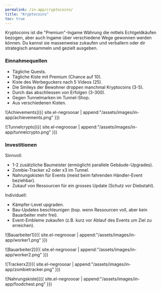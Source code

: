 ```yaml
---
permalink: /in-app/cryptocoins/
title: "Kryptocoins"
toc: true
---
```


Kryptocoins ist die "Premium"-Ingame Währung die mittels Echtgeldkäufen bezogen, aber auch Ingame über verschiedene Wege gewonnen werden können. Du kannst sie massenweise zukaufen und verballern oder dir strategisch ansammeln und gezielt ausgeben.

### Einnahmequellen

- Tägliche Quests.
- Tägliche Kiste mit Premium (Chance auf 10).
- Kiste des Werbeguckers nach 5 Videos (25).
- Die Smileys der Bewohner droppen manchmal Kryptocoins (3-5).
- Durch das abschliessen von Erfolgen (3-300).
- Gegen Tunnelmarken im Tunnel-Shop.
- Aus verschiedenen Kisten.

![Achievements]({{ site.el-negroooar | append:"/assets/images/in-app/achievements.png" }})  

![Tunnelcrypto]({{ site.el-negroooar | append:"/assets/images/in-app/tunnelcrypto.png" }})  


### Investitionen

Sinnvoll:

- 1-2 zusätzliche Baumeister (ermöglicht parallele Gebäude-Upgrades).
- Zombie-Tracker x2 oder x3 im Tunnel.
- Nahrungskisten für Events (meist beim fahrenden Händler-Event beziehbar).
- Zukauf von Ressourcen für ein grosses Update (Schutz vor Diebstahl).

Individuell:

- Kämpfer-Level upgraden.
- Bau-Updates beschleunigen (bsp. wenn Ressourcen voll, aber kein Bauarbeiter mehr frei).
- Event-Embleme zukaufen (z.B. kurz vor Ablauf des Events um Ziel zu erreichen).

![Bauarbeiter1]({{ site.el-negroooar | append:"/assets/images/in-app/worker1.png" }}) 
 
![Bauarbeiter2]({{ site.el-negroooar | append:"/assets/images/in-app/worker2.png" }})  

![Trackerx2]({{ site.el-negroooar | append:"/assets/images/in-app/zombietracker.png" }})  

![Nahrungskiste]({{ site.el-negroooar | append:"/assets/images/in-app/foodchest.png" }})  